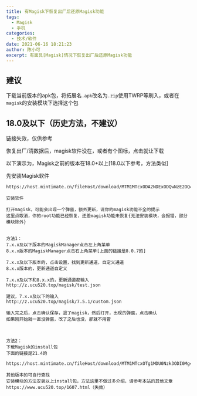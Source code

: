 ```yaml
---
title: 有Magisk下恢复出厂后还原Magisk功能
tags: 
  - Magisk
  - 手机
categories:
  - 技术/软件
date: 2021-06-16 18:21:23
author: 陈小可
excerpt: 有面具[Magisk]情况下恢复出厂后还原Magisk功能
---
```


## 建议
下载当前版本的apk包，将拓展名`.apk`改名为`.zip`使用TWRP等刷入，或者在`magisk`的安装模块下选择这个包

## 18.0及以下（历史方法，不建议）
链接失效，仅供参考

恢复出厂/清数据后，magisk软件没在，或者有个图标，点击就让下载

以下演示为，Magisk之前的版本在18.0+以上[18.0以下参考，方法类似]

先安装Magisk软件

```text
https://host.mintimate.cn/fileHost/download/MTM1MTcxODA2NDExODQwNzE2OQ==
 
安装软件
 
打开magisk，可能会出现一个弹窗，额外更新，说你的magisk功能不全的提示
这里点取消，你的root功能已经恢复，还差magisk功能未恢复{无法安装模块，会报错，部分模块除外}
 
 
方法1：
7.x.x及以下版本的MagiskManager点击左上角菜单
8.x.x版本的MagiskManager点击右上角菜单[上面的链接是8.0.7的]
 
7.x.x及以下版本的，点击设置，找到更新通道，自定义通道
8.x.x版本的，更新通道自定义
 
7.x.x及以下和8.x.x的，更新通道都输入
http://z.ucu520.top/magisk/test.json
 
建议，7.x.x及以下的输入
http://z.ucu520.top/magisk/7.5.1/custom.json
 
输入完之后，点击确认保存，退了magisk，然后打开，出现的弹窗，点击确认
如果刚开始就一直没弹窗，改了之后也没，那就不用管
 
 
 
方法2：
下载Magisk的install包
下面的链接是21.4的
```

```text
https://host.mintimate.cn/fileHost/download/MTM1MTcxOTg1MDU0Nzk3ODI0Mg==
 
其他版本的可自行查找
安装模块的方法安装以上install包，方法这里不做过多介绍，请参考本站的其他文章
https://www.ucu520.top/1607.html（失效）
```
